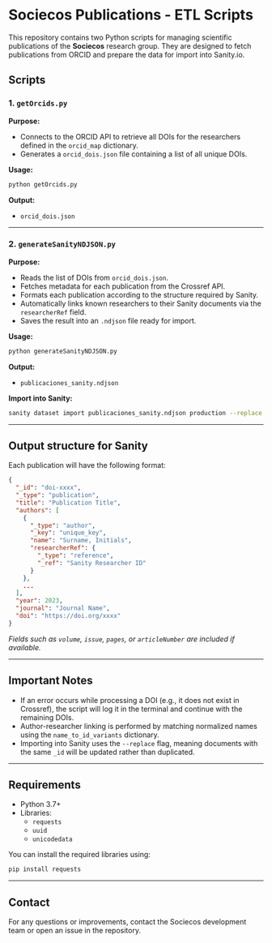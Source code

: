 # Sociecos Publications - ETL Scripts

This repository contains two Python scripts for managing scientific publications of the **Sociecos** research group. They are designed to fetch publications from ORCID and prepare the data for import into Sanity.io.

## Scripts

### 1. `getOrcids.py`

**Purpose:**

- Connects to the ORCID API to retrieve all DOIs for the researchers defined in the `orcid_map` dictionary.
- Generates a `orcid_dois.json` file containing a list of all unique DOIs.

**Usage:**
```bash
python getOrcids.py
```

**Output:**
- `orcid_dois.json`

---

### 2. `generateSanityNDJSON.py`

**Purpose:**

- Reads the list of DOIs from `orcid_dois.json`.
- Fetches metadata for each publication from the Crossref API.
- Formats each publication according to the structure required by Sanity.
- Automatically links known researchers to their Sanity documents via the `researcherRef` field.
- Saves the result into an `.ndjson` file ready for import.

**Usage:**
```bash
python generateSanityNDJSON.py
```

**Output:**
- `publicaciones_sanity.ndjson`

**Import into Sanity:**
```bash
sanity dataset import publicaciones_sanity.ndjson production --replace
```

---

## Output structure for Sanity

Each publication will have the following format:

```json
{
  "_id": "doi-xxxx",
  "_type": "publication",
  "title": "Publication Title",
  "authors": [
    {
      "_type": "author",
      "_key": "unique_key",
      "name": "Surname, Initials",
      "researcherRef": {
        "_type": "reference",
        "_ref": "Sanity Researcher ID"
      }
    },
    ...
  ],
  "year": 2023,
  "journal": "Journal Name",
  "doi": "https://doi.org/xxxx"
}
```

*Fields such as `volume`, `issue`, `pages`, or `articleNumber` are included if available.*

---

## Important Notes

- If an error occurs while processing a DOI (e.g., it does not exist in Crossref), the script will log it in the terminal and continue with the remaining DOIs.
- Author-researcher linking is performed by matching normalized names using the `name_to_id_variants` dictionary.
- Importing into Sanity uses the `--replace` flag, meaning documents with the same `_id` will be updated rather than duplicated.

---

## Requirements

- Python 3.7+
- Libraries:
  - `requests`
  - `uuid`
  - `unicodedata`

You can install the required libraries using:
```bash
pip install requests
```

---

## Contact

For any questions or improvements, contact the Sociecos development team or open an issue in the repository.


